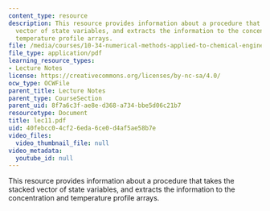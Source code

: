 ```yaml
---
content_type: resource
description: This resource provides information about a procedure that takes the stacked
  vector of state variables, and extracts the information to the concentration and
  temperature profile arrays.
file: /media/courses/10-34-numerical-methods-applied-to-chemical-engineering-fall-2005/40febcc04cf26eda6ce0d4af5ae58b7e_lec11.pdf
file_type: application/pdf
learning_resource_types:
- Lecture Notes
license: https://creativecommons.org/licenses/by-nc-sa/4.0/
ocw_type: OCWFile
parent_title: Lecture Notes
parent_type: CourseSection
parent_uid: 8f7a6c3f-ae8e-d368-a734-bbe5d06c21b7
resourcetype: Document
title: lec11.pdf
uid: 40febcc0-4cf2-6eda-6ce0-d4af5ae58b7e
video_files:
  video_thumbnail_file: null
video_metadata:
  youtube_id: null
---
```

This resource provides information about a procedure that takes the stacked vector of state variables, and extracts the information to the concentration and temperature profile arrays.